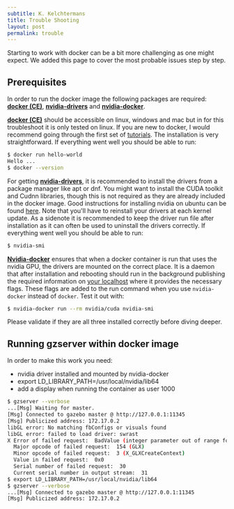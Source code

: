 ```yaml
---
subtitle: K. Kelchtermans
title: Trouble Shooting
layout: post
permalink: trouble
---
```


Starting to work with docker can be a bit more challenging as one might expect. We added this page to cover the most probable issues step by step. 

## Prerequisites

In order to run the docker image the following packages are required: [**docker (CE)**](https://www.docker.com/get-docker "get-docker"), [**nvidia-drivers**](https://developer.nvidia.com/cuda-downloads) and [**nvidia-docker**](https://github.com/NVIDIA/nvidia-docker).

[**docker (CE)**](https://www.docker.com/get-docker "get-docker") should be accessible on linux, windows and mac but in for this troubleshoot it is only tested on linux. If you are new to docker, I would recommend going through the first set of [tutorials](https://docs.docker.com/get-started). The installation is very straightforward. If everything went well you should be able to run:
```bash
$ docker run hello-world
Hello ...
$ docker --version
``` 

For getting [**nvidia-drivers**](https://developer.nvidia.com/cuda-downloads), it is recommended to install the drivers from a package manager like apt or dnf. You might want to install the CUDA toolkit and Cudnn libraries, though this is not required as they are already included in the docker image. Good instructions for installing nvidia on ubuntu can be found [here](https://gist.github.com/wangruohui/df039f0dc434d6486f5d4d098aa52d07 "Install NVIDIA Driver and CUDA"). Note that you'll have to reinstall your drivers at each kernel update. As a sidenote it is recommended to keep the driver run file after installation as it can often be used to uninstall the drivers correctly.
If everything went well you should be able to run:
```bash
$ nvidia-smi
```

[**Nvidia-docker**](https://github.com/NVIDIA/nvidia-docker) ensures that when a docker container is run that uses the nvidia GPU, the drivers are mounted on the correct place. It is a daemon that after installation and rebooting should run in the background publishing the required information on [your localhost](http://localhost:3476/docker/cli) where it provides the necessary flags. These flags are added to the run command when you use `nvidia-docker` instead of `docker`. Test it out with:
```bash
$ nvidia-docker run --rm nvidia/cuda nvidia-smi
```

Please validate if they are all three installed correctly before diving deeper.

## Running gzserver within docker image
In order to make this work you need:
* nvidia driver installed and mounted by nvidia-docker
* export LD_LIBRARY_PATH=/usr/local/nvidia/lib64
* add a display when running the container as user 1000
```bash
$ gzserver --verbose
...[Msg] Waiting for master.
[Msg] Connected to gazebo master @ http://127.0.0.1:11345
[Msg] Publicized address: 172.17.0.2
libGL error: No matching fbConfigs or visuals found
libGL error: failed to load driver: swrast
X Error of failed request:  BadValue (integer parameter out of range for operation)
  Major opcode of failed request:  154 (GLX)
  Minor opcode of failed request:  3 (X_GLXCreateContext)
  Value in failed request:  0x0
  Serial number of failed request:  30
  Current serial number in output stream:  31
$ export LD_LIBRARY_PATH=/usr/local/nvidia/lib64
$ gzserver --verbose
...[Msg] Connected to gazebo master @ http://127.0.0.1:11345
[Msg] Publicized address: 172.17.0.2
```

<!-- OLD TEXT NOT USED
Running the docker image with your home folder mounted and the local graphical session forwarded should not be more than a few lines:
{% highlight bash %}
# nvidia-docker ensures that the nvidia drivers is mounted with the correct version
# -e option sets the correct environment variable
# -v option mounts a directory locally to a directory in the docker container
# --name your container so that you can commit it later to an image for reuse
# add -it for interactive session
# bash demands a running bash shell
$ sudo docker run \
	--name container_name \
	-it \
	kkelchte/ros_gazebo_tensorflow \
	bash
root@somenumbers:/# id
	uid=0(root) gid=0(root) groups=0(root)
{% endhighlight %}

You should now be able to enter the image as a root (uid=0). This will prevent write access to your home folder as it has a different user identity. It is therefore best to add yourself as a user in current container.
{% highlight bash %}
# in a different window check your normal user id
$ echo $UID
1234
# if your user id is not 1000, you'll have to add it in the docker container with the following command
root@somenumbers:/# adduser --uid YOURID YOURNAME
# see if you can enter in the running container from another terminal window as the other user
$ sudo docker exec \
		-it \
		-u YOURID \
		-v $HOME:/home/guest\
		-e HOME=/home/guest\
		container_name bash
YOURNAME@somenumbers:/$ cd
YOURNAME@somenumbers:~$ pwd
/home/guest
YOURNAME@somenumbers:~$ touch test
# if your user ID was added correctly you can now update the container to a local image 
# with the 'docker commit' command in a new local terminal
$ sudo docker commit container_name YOUR_DOCKER_REPOSITORY
{% endhighlight %}

Congratulations! You have created a local copy of my docker image with your user ID added. Now you can adjust you own mounted home folder from within the image.

It is time to make some checks to see if everything went well.
{% highlight bash %}
# start your container from your updated image
# --rm deletes the container after logging out
# -v mounts your home directory to /home/YOURNAME
# -v /tmp/.X11-unix mounts the X server allowing software within use it
# -e sets the DISPLAY environments variable
# it is important to run a container from the image from your repository as you have a user account in it.
$ sudo docker run \
	-it \
	--rm \
	-u YOURID \
	-v $HOME:/home/YOURNAME \
	-e $HOME=/home/YOURNAME \
	-v /tmp/.X11-unix:/tmp/.X11-unix \
	-e DISPLAY=$DISPLAY \
	YOUR_DOCKER_REPOSITORY bash
# $$ indicates the bash line within the container
# source ros setup:
$$ source "/opt/ros/$ROS_DISTRO/setup.bash"
# start ros and a gui to see if it displays correctle:
$$ roscore &
...
$$ rosrun rqt_gui rqt_gui
# If everything went correctly you should see the rqt graphical user interface running on ROS
{% endhighlight %}

Preferrably your computer has a Nvidia GPU with nvidia drivers and the CUDA toolkit(>8.0) installed. This is required for Tensorflow-gpu. If not, a local [Tensorflow](https://www.tensorflow.org/install/install_linux#InstallingVirtualenv) version can be installed for instance in a virtual environment in your mounted home folder. 

In case you have a Nvidia-GPU the <a href="https://github.com/NVIDIA/nvidia-docker" target="_blank">Nvidia-docker plugin (1.0.1)</a> should be installed. Check the installation in this way:

{% highlight bash %}
$ sudo nvidia-docker run \
		-it \
		-u YOURID \
		-v $HOME:/home/guest\
		-e HOME=/home/guest\
		container_name bash
[inside container]$ ls /dev
...nvidia0...
#There
{% endhighlight %} -->


